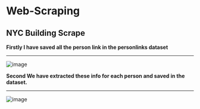 # Web-Scraping  

## NYC Building Scrape
**Firstly I have saved all the person link in the personlinks dataset**
***
![image](https://github.com/GAUTAMSINGH102/Web-Scraping/assets/75069031/cda7c88c-7ab3-472e-a769-ecd69d5bd631)
  
**Second We have extracted these info for each person and saved in the dataset.**
***
![image](https://github.com/GAUTAMSINGH102/Web-Scraping/assets/75069031/3a96cab5-d385-4686-8063-178bc3989147)

